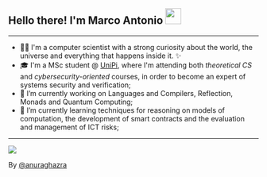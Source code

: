 ## Hello there! I'm Marco Antonio <img src="https://user-images.githubusercontent.com/47791928/234292829-ca45ee2c-fcf1-4d0b-992b-3185deaa0bb9.gif"  width="32" height="32">

---

- :man_technologist: I'm a computer scientist with a strong curiosity about the world, the universe and everything that happens inside it. :sparkles:
- :mortar_board:  I'm a MSc student @ [UniPi](https://di.unipi.it/en/), where I'm attending both *theoretical CS* and *cybersecurity-oriented* courses, in order to become an expert of systems security and verification;
- 🔭 I’m currently working on Languages and Compilers, Reflection, Monads and Quantum Computing;
- 🌱 I’m currently learning techniques for reasoning on models of computation, the development of smart contracts and the evaluation and management of ICT risks;

---

![](https://github-readme-stats.vercel.app/api/top-langs/?username=marcoantoniocorallo&layout=compact&theme=transparent) 

By [@anuraghazra](https://github.com/anuraghazra/github-readme-stats)

<!--
**marcoantoniocorallo/marcoantoniocorallo** is a ✨ _special_ ✨ repository because its `README.md` (this file) appears on your GitHub profile.

Here are some ideas to get you started:

- 🔭 I’m currently working on ...
- 🌱 I’m currently learning ...
- 👯 I’m looking to collaborate on ...
- 🤔 I’m looking for help with ...
- 💬 Ask me about ...
- 📫 How to reach me: ...
- 😄 Pronouns: ...
- ⚡ Fun fact: ...
-->
